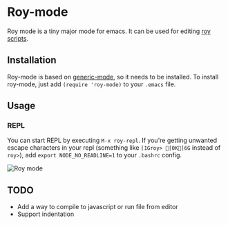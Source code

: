 # Roy-mode
Roy mode is a tiny major mode for emacs. It can be used for editing [roy scripts](http://roy.brianmckenna.org/ "roy scripts").

## Installation
Roy-mode is based on [generic-mode](http://www.emacswiki.org/emacs/GenericMode "generic-mode"), so it needs to be installed.
To install roy-mode, just add `(require 'roy-mode)` to your `.emacs` file.

## Usage

### REPL
You can start REPL by executing `M-x roy-repl`. If you're getting unwanted escape characters in your repl (something like `[1Groy> [0K[6G` instead of `roy>`), add `export NODE_NO_READLINE=1` to your `.bashrc` config.

![Roy mode](http://i.imgur.com/hf3aJ.png)

## TODO
* Add a way to compile to javascript or run file from editor
* Support indentation
